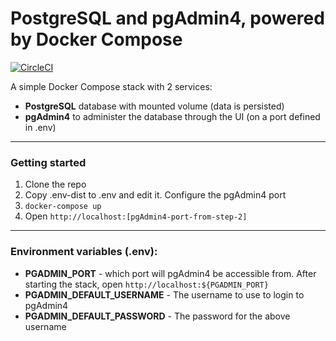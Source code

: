 # PostgreSQL and pgAdmin4, powered by Docker Compose

[![CircleCI](https://circleci.com/gh/Dzhuneyt/docker-compose-postgresql-pgadmin4.svg?style=svg)](https://circleci.com/gh/Dzhuneyt/docker-compose-postgresql-pgadmin4)

A simple Docker Compose stack with 2 services:
- **PostgreSQL** database with mounted volume (data is persisted)
- **pgAdmin4** to administer the database through the UI (on a port defined in .env)

---

### Getting started

1. Clone the repo
2. Copy .env-dist to .env and edit it. Configure the pgAdmin4 port
3. `docker-compose up`
4. Open `http://localhost:[pgAdmin4-port-from-step-2]`
---

### Environment variables (.env):

* **PGADMIN_PORT** - which port will pgAdmin4 be accessible from. After starting the stack, open `http://localhost:${PGADMIN_PORT}`
* **PGADMIN_DEFAULT_USERNAME** - The username to use to login to pgAdmin4
* **PGADMIN_DEFAULT_PASSWORD** - The password for the above username